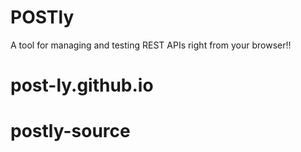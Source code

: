 # POSTly

A tool for managing and testing REST APIs right from your browser!!
# post-ly.github.io
# postly-source
